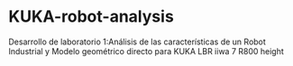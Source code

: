 # KUKA-robot-analysis
Desarrollo de laboratorio 1:Análisis de las características de un Robot Industrial y Modelo geométrico directo  para KUKA LBR iiwa 7 R800 height
